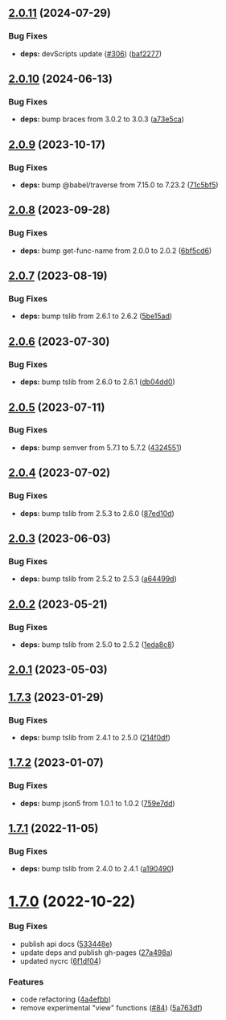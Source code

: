 ## [2.0.11](https://github.com/forcedotcom/ts-types/compare/2.0.10...2.0.11) (2024-07-29)


### Bug Fixes

* **deps:** devScripts update ([#306](https://github.com/forcedotcom/ts-types/issues/306)) ([baf2277](https://github.com/forcedotcom/ts-types/commit/baf22772314019f9ae48c5700d03112ec6160aff))



## [2.0.10](https://github.com/forcedotcom/ts-types/compare/2.0.9...2.0.10) (2024-06-13)


### Bug Fixes

* **deps:** bump braces from 3.0.2 to 3.0.3 ([a73e5ca](https://github.com/forcedotcom/ts-types/commit/a73e5ca88b18a5a96884e6e72dd9edb1d511cdf8))



## [2.0.9](https://github.com/forcedotcom/ts-types/compare/2.0.8...2.0.9) (2023-10-17)


### Bug Fixes

* **deps:** bump @babel/traverse from 7.15.0 to 7.23.2 ([71c5bf5](https://github.com/forcedotcom/ts-types/commit/71c5bf565affbd3157250b327534c2156261b364))



## [2.0.8](https://github.com/forcedotcom/ts-types/compare/2.0.7...2.0.8) (2023-09-28)


### Bug Fixes

* **deps:** bump get-func-name from 2.0.0 to 2.0.2 ([6bf5cd6](https://github.com/forcedotcom/ts-types/commit/6bf5cd68532ce3eb43a9b02ebe242a4917860558))



## [2.0.7](https://github.com/forcedotcom/ts-types/compare/2.0.6...2.0.7) (2023-08-19)


### Bug Fixes

* **deps:** bump tslib from 2.6.1 to 2.6.2 ([5be15ad](https://github.com/forcedotcom/ts-types/commit/5be15ad976b963ac997140892b30fa4e223d1646))



## [2.0.6](https://github.com/forcedotcom/ts-types/compare/2.0.5...2.0.6) (2023-07-30)


### Bug Fixes

* **deps:** bump tslib from 2.6.0 to 2.6.1 ([db04dd0](https://github.com/forcedotcom/ts-types/commit/db04dd0d58c364bc2a9f57d59868a756246051c4))



## [2.0.5](https://github.com/forcedotcom/ts-types/compare/2.0.4...2.0.5) (2023-07-11)


### Bug Fixes

* **deps:** bump semver from 5.7.1 to 5.7.2 ([4324551](https://github.com/forcedotcom/ts-types/commit/43245514cb788a4985f99b3c6782382559443d66))



## [2.0.4](https://github.com/forcedotcom/ts-types/compare/2.0.3...2.0.4) (2023-07-02)


### Bug Fixes

* **deps:** bump tslib from 2.5.3 to 2.6.0 ([87ed10d](https://github.com/forcedotcom/ts-types/commit/87ed10d09458a472900f7e700b950071648e72d8))



## [2.0.3](https://github.com/forcedotcom/ts-types/compare/2.0.2...2.0.3) (2023-06-03)


### Bug Fixes

* **deps:** bump tslib from 2.5.2 to 2.5.3 ([a64499d](https://github.com/forcedotcom/ts-types/commit/a64499d1085b412357e9ce0d8576eb3dd0a4c0b1))



## [2.0.2](https://github.com/forcedotcom/ts-types/compare/2.0.1...2.0.2) (2023-05-21)


### Bug Fixes

* **deps:** bump tslib from 2.5.0 to 2.5.2 ([1eda8c8](https://github.com/forcedotcom/ts-types/commit/1eda8c88fc2767f4108b0e7c1d7721680fb75764))



## [2.0.1](https://github.com/forcedotcom/ts-types/compare/1.7.3...2.0.1) (2023-05-03)



## [1.7.3](https://github.com/forcedotcom/ts-types/compare/1.7.2...1.7.3) (2023-01-29)


### Bug Fixes

* **deps:** bump tslib from 2.4.1 to 2.5.0 ([214f0df](https://github.com/forcedotcom/ts-types/commit/214f0df4d37246525deb2de14f8a23e32377a1c0))



## [1.7.2](https://github.com/forcedotcom/ts-types/compare/1.7.1...1.7.2) (2023-01-07)


### Bug Fixes

* **deps:** bump json5 from 1.0.1 to 1.0.2 ([759e7dd](https://github.com/forcedotcom/ts-types/commit/759e7dd653db241a349b8c94b7576448b6195530))



## [1.7.1](https://github.com/forcedotcom/ts-types/compare/1.7.0...1.7.1) (2022-11-05)


### Bug Fixes

* **deps:** bump tslib from 2.4.0 to 2.4.1 ([a190490](https://github.com/forcedotcom/ts-types/commit/a190490de96f0aebe8ec6b8bdcce7be28de21529))



# [1.7.0](https://github.com/forcedotcom/ts-types/compare/4a4efbb62ea58bb4396839449182be4217dbcbf2...1.7.0) (2022-10-22)


### Bug Fixes

* publish api docs ([533448e](https://github.com/forcedotcom/ts-types/commit/533448e70c5416a974340e7449077a0f3288358d))
* update deps and publish gh-pages ([27a498a](https://github.com/forcedotcom/ts-types/commit/27a498a306fc68d6db0f9b9d1cf28d3ae1ea7534))
* updated nycrc ([6f1df04](https://github.com/forcedotcom/ts-types/commit/6f1df04ffcc8c8bcdc4cf9d890d911ba938386d3))


### Features

* code refactoring ([4a4efbb](https://github.com/forcedotcom/ts-types/commit/4a4efbb62ea58bb4396839449182be4217dbcbf2))
* remove experimental "view" functions ([#84](https://github.com/forcedotcom/ts-types/issues/84)) ([5a763df](https://github.com/forcedotcom/ts-types/commit/5a763df98e0de118e664eb91e32771a0d6dc5952))



